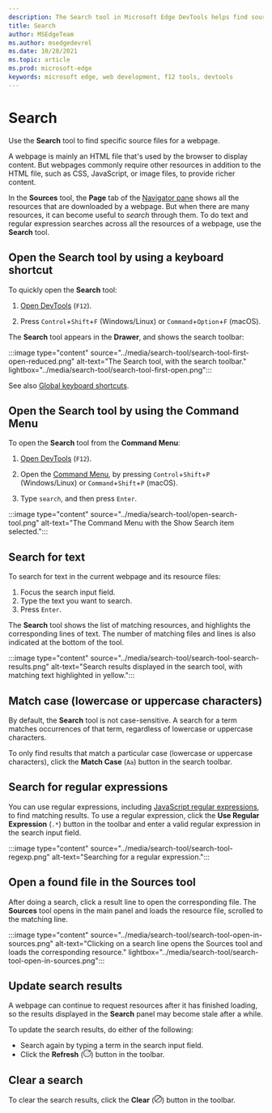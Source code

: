 ```yaml
---
description: The Search tool in Microsoft Edge DevTools helps find source files.
title: Search
author: MSEdgeTeam
ms.author: msedgedevrel
ms.date: 10/28/2021
ms.topic: article
ms.prod: microsoft-edge
keywords: microsoft edge, web development, f12 tools, devtools
---
```

# Search

Use the **Search** tool to find specific source files for a webpage.

A webpage is mainly an HTML file that's used by the browser to display content.  But webpages commonly require other resources in addition to the HTML file, such as CSS, JavaScript, or image files, to provide richer content.

In the **Sources** tool, the **Page** tab of the [Navigator pane](../sources/index.md#using-the-navigator-pane-to-select-files) shows all the resources that are downloaded by a webpage.  But when there are many resources, it can become useful to _search_ through them.  To do text and regular expression searches across all the resources of a webpage, use the **Search** tool.


<!-- ====================================================================== -->
## Open the Search tool by using a keyboard shortcut

To quickly open the **Search** tool:

1.  [Open DevTools](../open/index.md) (`F12`).

1.  Press `Control`+`Shift`+`F` (Windows/Linux) or `Command`+`Option`+`F` (macOS).

The **Search** tool appears in the **Drawer**, and shows the search toolbar:

:::image type="content" source="../media/search-tool/search-tool-first-open-reduced.png" alt-text="The Search tool, with the search toolbar." lightbox="../media/search-tool/search-tool-first-open.png":::

See also [Global keyboard shortcuts](../shortcuts/index.md#global-keyboard-shortcuts).


<!-- ====================================================================== -->
## Open the Search tool by using the Command Menu

To open the **Search** tool from the **Command Menu**:

1.  [Open DevTools](../open/index.md) (`F12`).

1.  Open the [Command Menu](../command-menu/index.md), by pressing `Control`+`Shift`+`P` (Windows/Linux) or `Command`+`Shift`+`P` (macOS).

1.  Type `search`, and then press `Enter`.

:::image type="content" source="../media/search-tool/open-search-tool.png" alt-text="The Command Menu with the Show Search item selected.":::


<!-- ====================================================================== -->
## Search for text

To search for text in the current webpage and its resource files:

1. Focus the search input field.
1. Type the text you want to search.
1. Press `Enter`.

The **Search** tool shows the list of matching resources, and highlights the corresponding lines of text.  The number of matching files and lines is also indicated at the bottom of the tool.

:::image type="content" source="../media/search-tool/search-tool-search-results.png" alt-text="Search results displayed in the search tool, with matching text highlighted in yellow.":::

<!-- The search results are pretty-printed. -->


<!-- ====================================================================== -->
## Match case (lowercase or uppercase characters)

By default, the **Search** tool is not case-sensitive.  A search for a term matches occurrences of that term, regardless of lowercase or uppercase characters.

To only find results that match a particular case (lowercase or uppercase characters), click the **Match Case** (`Aa`) button in the search toolbar.


<!-- ====================================================================== -->
## Search for regular expressions

You can use regular expressions, including [JavaScript regular expressions](https://developer.mozilla.org/en-US/docs/Web/JavaScript/Guide/Regular_Expressions), to find matching results.  To use a regular expression, click the **Use Regular Expression** (`.*`) button in the toolbar and enter a valid regular expression in the search input field.

:::image type="content" source="../media/search-tool/search-tool-regexp.png" alt-text="Searching for a regular expression.":::


<!-- ====================================================================== -->
## Open a found file in the Sources tool

After doing a search, click a result line to open the corresponding file.  The **Sources** tool opens in the main panel and loads the resource file, scrolled to the matching line.

:::image type="content" source="../media/search-tool/search-tool-open-in-sources.png" alt-text="Clicking on a search line opens the Sources tool and loads the corresponding resource." lightbox="../media/search-tool/search-tool-open-in-sources.png":::


<!-- ====================================================================== -->
## Update search results

A webpage can continue to request resources after it has finished loading, so the results displayed in the **Search** panel may become stale after a while.

To update the search results, do either of the following:
*  Search again by typing a term in the search input field.
*  Click the **Refresh** (![Refresh search button](../media/search-tool/search-tool-refresh.png)) button in the toolbar.


<!-- ====================================================================== -->
## Clear a search

To clear the search results, click the **Clear** (![Clear search button](../media/search-tool/search-tool-clear.png)) button in the toolbar.
